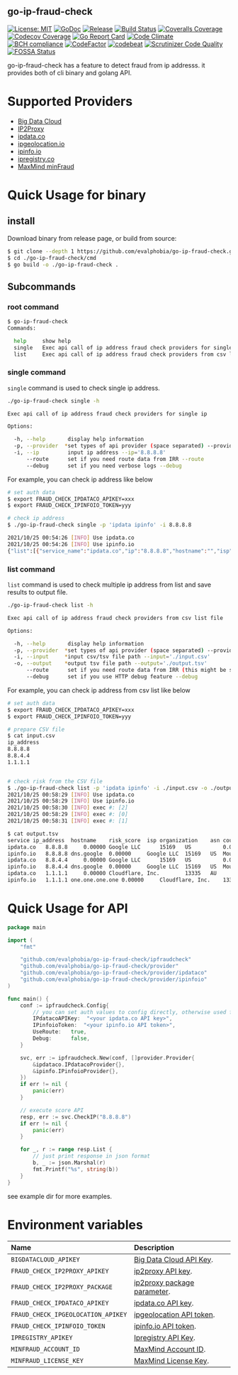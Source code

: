 go-ip-fraud-check
----

[![License: MIT][401]][402] [![GoDoc][101]][102] [![Release][103]][104] [![Build Status][201]][202] [![Coveralls Coverage][203]][204] [![Codecov Coverage][205]][206]
[![Go Report Card][301]][302] [![Code Climate][303]][304] [![BCH compliance][305]][306] [![CodeFactor][307]][308] [![codebeat][309]][310] [![Scrutinizer Code Quality][311]][312] [![FOSSA Status][403]][404]


<!-- Basic -->

[101]: https://godoc.org/github.com/evalphobia/go-ip-fraud-check?status.svg
[102]: https://godoc.org/github.com/evalphobia/go-ip-fraud-check
[103]: https://img.shields.io/github/release/evalphobia/go-ip-fraud-check.svg
[104]: https://github.com/evalphobia/go-ip-fraud-check/releases/latest
[105]: https://img.shields.io/github/downloads/evalphobia/go-ip-fraud-check/total.svg?maxAge=1800
[106]: https://github.com/evalphobia/go-ip-fraud-check/releases
[107]: https://img.shields.io/github/stars/evalphobia/go-ip-fraud-check.svg
[108]: https://github.com/evalphobia/go-ip-fraud-check/stargazers


<!-- Testing -->

[201]: https://github.com/evalphobia/go-ip-fraud-check/workflows/test/badge.svg
[202]: https://github.com/evalphobia/go-ip-fraud-check/actions?query=workflow%3Atest
[203]: https://coveralls.io/repos/evalphobia/go-ip-fraud-check/badge.svg?branch=master&service=github
[204]: https://coveralls.io/github/evalphobia/go-ip-fraud-check?branch=master
[205]: https://codecov.io/gh/evalphobia/go-ip-fraud-check/branch/master/graph/badge.svg
[206]: https://codecov.io/gh/evalphobia/go-ip-fraud-check


<!-- Code Quality -->

[301]: https://goreportcard.com/badge/github.com/evalphobia/go-ip-fraud-check
[302]: https://goreportcard.com/report/github.com/evalphobia/go-ip-fraud-check
[303]: https://codeclimate.com/github/evalphobia/go-ip-fraud-check/badges/gpa.svg
[304]: https://codeclimate.com/github/evalphobia/go-ip-fraud-check
[305]: https://bettercodehub.com/edge/badge/evalphobia/go-ip-fraud-check?branch=master
[306]: https://bettercodehub.com/
[307]: https://www.codefactor.io/repository/github/evalphobia/go-ip-fraud-check/badge
[308]: https://www.codefactor.io/repository/github/evalphobia/go-ip-fraud-check
[309]: https://codebeat.co/badges/142f5ca7-da37-474f-9264-f708ade08b5c
[310]: https://codebeat.co/projects/github-com-evalphobia-go-ip-fraud-check-master
[311]: https://scrutinizer-ci.com/g/evalphobia/go-ip-fraud-check/badges/quality-score.png?b=master
[312]: https://scrutinizer-ci.com/g/evalphobia/go-ip-fraud-check/?branch=master

<!-- License -->
[401]: https://img.shields.io/badge/License-MIT-blue.svg
[402]: LICENSE.md
[403]: https://app.fossa.com/api/projects/git%2Bgithub.com%2Fevalphobia%2Fgo-ip-fraud-check.svg?type=shield
[404]: https://app.fossa.com/projects/git%2Bgithub.com%2Fevalphobia%2Fgo-ip-fraud-check?ref=badge_shield


go-ip-fraud-check has a feature to detect fraud from ip addresss.
it provides both of cli binary and golang API.

# Supported Providers

- [Big Data Cloud](https://www.bigdatacloud.com/)
- [IP2Proxy](https://www.ip2location.com/web-service/ip2proxy)
- [ipdata.co](https://ipdata.co/)
- [ipgeolocation.io](https://ipgeolocation.io/)
- [ipinfo.io](https://ipinfo.io/)
- [ipregistry.co](https://ipregistry.co/)
- [MaxMind minFraud](https://www.maxmind.com/en/solutions/minfraud-services/)

# Quick Usage for binary

## install

Download binary from release page, or build from source:

```bash
$ git clone --depth 1 https://github.com/evalphobia/go-ip-fraud-check.git
$ cd ./go-ip-fraud-check/cmd
$ go build -o ./go-ip-fraud-check .
```

## Subcommands

### root command

```bash
$ go-ip-fraud-check
Commands:

  help     show help
  single   Exec api call of ip address fraud check providers for single ip
  list     Exec api call of ip address fraud check providers from csv list file
```

### single command

`single` command is used to check single ip address.

```bash
./go-ip-fraud-check single -h

Exec api call of ip address fraud check providers for single ip

Options:

  -h, --help       display help information
  -p, --provider  *set types of api provider (space separated) --provider='ipdata ipinfo minfraud'
  -i, --ip         input ip address --ip='8.8.8.8'
      --route      set if you need route data from IRR --route
      --debug      set if you need verbose logs --debug
```

For example, you can check ip address like below

```bash
# set auth data
$ export FRAUD_CHECK_IPDATACO_APIKEY=xxx
$ export FRAUD_CHECK_IPINFOIO_TOKEN=yyy

# check ip address
$ ./go-ip-fraud-check single -p 'ipdata ipinfo' -i 8.8.8.8

2021/10/25 00:54:26 [INFO] Use ipdata.co
2021/10/25 00:54:26 [INFO] Use ipinfo.io
{"list":[{"service_name":"ipdata.co","ip":"8.8.8.8","hostname":"","isp":"Google LLC","organization":"","asn":15169,"risk_score":0,"is_anonymous":false,"is_anonymous_vpn":false,"is_hosting":false,"is_proxy":false,"is_tor":false,"is_bot":false,"is_bogon":false,"has_other_threat":false,"country":"US","city":"","region":"","latitude":0,"longitude":0,"error":""},{"service_name":"ipinfo.io","ip":"8.8.8.8","hostname":"dns.google","isp":"","organization":"Google LLC","asn":15169,"risk_score":0,"is_anonymous":false,"is_anonymous_vpn":false,"is_hosting":false,"is_proxy":false,"is_tor":false,"is_bot":false,"is_bogon":false,"has_other_threat":false,"country":"US","city":"Mountain View","region":"California","latitude":37.4056,"longitude":-122.0775,"error":""}],"as_prefix":["66.249.80.0/20","74.125.57.240/29","216.239.44.0/24", ...]}
```

### list command

`list` command is used to check multiple ip address from list and save results to output file.

```bash
./go-ip-fraud-check list -h

Exec api call of ip address fraud check providers from csv list file

Options:

  -h, --help       display help information
  -p, --provider  *set types of api provider (space separated) --provider='ipdata ipinfo minfraud'
  -i, --input     *input csv/tsv file path --input='./input.csv'
  -o, --output    *output tsv file path --output='./output.tsv'
      --route      set if you need route data from IRR (this might be slow) --route
      --debug      set if you use HTTP debug feature --debug
```

For example, you can check ip address from csv list like below

```bash
# set auth data
$ export FRAUD_CHECK_IPDATACO_APIKEY=xxx
$ export FRAUD_CHECK_IPINFOIO_TOKEN=yyy

# prepare CSV file
$ cat input.csv
ip_address
8.8.8.8
8.8.4.4
1.1.1.1


# check risk from the CSV file
$ ./go-ip-fraud-check list -p 'ipdata ipinfo' -i ./input.csv -o ./output.tsv
2021/10/25 00:58:29 [INFO] Use ipdata.co
2021/10/25 00:58:29 [INFO] Use ipinfo.io
2021/10/25 00:58:30 [INFO] exec #: [2]
2021/10/25 00:58:29 [INFO] exec #: [0]
2021/10/25 00:58:31 [INFO] exec #: [1]

$ cat output.tsv
service	ip_address	hostname	risk_score	isp	organization	asn	country	city	region	latitude	longitude	is_anonymous	is_anonymous_vpn	is_hosting	is_proxy	is_tor	is_bot	is_bogon	has_other_threat
ipdata.co	8.8.8.8		0.00000	Google LLC		15169	US			0.00000	0.00000	false	false	false	false	false	false	false	false
ipinfo.io	8.8.8.8	dns.google	0.00000		Google LLC	15169	US	Mountain View	California	37.40560	-122.07750	false	false	false	false	false	false	false	false
ipdata.co	8.8.4.4		0.00000	Google LLC		15169	US			0.00000	0.00000	false	false	false	false	false	false	false	false
ipinfo.io	8.8.4.4	dns.google	0.00000		Google LLC	15169	US	Mountain View	California	37.40560	-122.07750	false	false	false	false	false	false	false	false
ipdata.co	1.1.1.1		0.00000	Cloudflare, Inc.		13335	AU			0.00000	0.00000	false	false	false	false	false	false	false	false
ipinfo.io	1.1.1.1	one.one.one.one	0.00000		Cloudflare, Inc.	13335	US	San Francisco	California37.76210	-122.39710	false	false	true	false	false	false	false	false
```

# Quick Usage for API

```go
package main

import (
	"fmt"

	"github.com/evalphobia/go-ip-fraud-check/ipfraudcheck"
	"github.com/evalphobia/go-ip-fraud-check/provider"
	"github.com/evalphobia/go-ip-fraud-check/provider/ipdataco"
	"github.com/evalphobia/go-ip-fraud-check/provider/ipinfoio"
)

func main() {
	conf := ipfraudcheck.Config{
        // you can set auth values to config directly, otherwise used from environment variables.
		IPdatacoAPIKey:  "<your ipdata.co API key>",
		IPinfoioToken:  "<your ipinfo.io API token>",
		UseRoute:   true,
		Debug:      false,
	}

	svc, err := ipfraudcheck.New(conf, []provider.Provider{
		&ipdataco.IPdatacoProvider{},
		&ipinfo.IPinfoioProvider{},
	})
	if err != nil {
		panic(err)
	}

	// execute score API
	resp, err := svc.CheckIP("8.8.8.8")
	if err != nil {
		panic(err)
	}

	for _, r := range resp.List {
		// just print response in json format
		b, _ := json.Marshal(r)
		fmt.Printf("%s", string(b))
	}
}
```

see example dir for more examples.


# Environment variables

| Name | Description |
|:--|:--|
| `BIGDATACLOUD_APIKEY` | [Big Data Cloud API Key](https://www.bigdatacloud.com/sdk). |
| `FRAUD_CHECK_IP2PROXY_APIKEY` | [ip2proxy API key](https://www.ip2location.com/web-service/ip2proxy/). |
| `FRAUD_CHECK_IP2PROXY_PACKAGE` | [ip2proxy package parameter](https://www.ip2location.com/web-service/ip2proxy/). |
| `FRAUD_CHECK_IPDATACO_APIKEY` | [ipdata.co API key](https://docs.ipdata.co/). |
| `FRAUD_CHECK_IPGEOLOCATION_APIKEY` | [ipgeolocation API token](https://ipgeolocation.io/documentation.html). |
| `FRAUD_CHECK_IPINFOIO_TOKEN` | [ipinfo.io API token](https://ipinfo.io/developers). |
| `IPREGISTRY_APIKEY` | [Ipregistry API Key](https://ipregistry.co/docs/authentication). |
| `MINFRAUD_ACCOUNT_ID` | [MaxMind Account ID](https://support.maxmind.com/account-faq/license-keys/how-do-i-generate-a-license-key/). |
| `MINFRAUD_LICENSE_KEY` | [MaxMind License Key](https://support.maxmind.com/account-faq/license-keys/how-do-i-generate-a-license-key/). |
